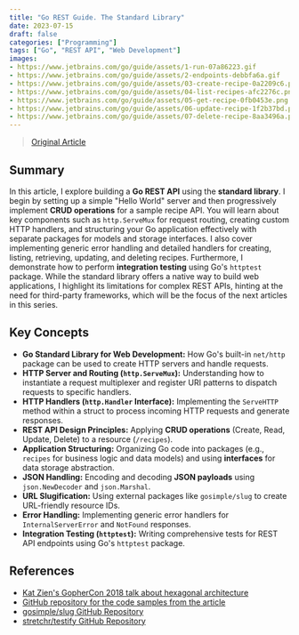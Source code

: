 ```yaml
---
title: "Go REST Guide. The Standard Library"
date: 2023-07-15
draft: false
categories: ["Programming"]
tags: ["Go", "REST API", "Web Development"]
images:
- https://www.jetbrains.com/go/guide/assets/1-run-07a86223.gif
- https://www.jetbrains.com/go/guide/assets/2-endpoints-debbfa6a.gif
- https://www.jetbrains.com/go/guide/assets/03-create-recipe-0a2209c6.png
- https://www.jetbrains.com/go/guide/assets/04-list-recipes-afc2276c.png
- https://www.jetbrains.com/go/guide/assets/05-get-recipe-0fb0453e.png
- https://www.jetbrains.com/go/guide/assets/06-update-recipe-1f2b37bd.png
- https://www.jetbrains.com/go/guide/assets/07-delete-recipe-8aa3496a.png
---
```


> [Original Article](https://www.jetbrains.com/go/guide/tutorials/rest_api_series/stdlib/)

## Summary

In this article, I explore building a **Go REST API** using the **standard library**. I begin by setting up a simple "Hello World" server and then progressively implement **CRUD operations** for a sample recipe API. You will learn about key components such as `http.ServeMux` for request routing, creating custom HTTP handlers, and structuring your Go application effectively with separate packages for models and storage interfaces. I also cover implementing generic error handling and detailed handlers for creating, listing, retrieving, updating, and deleting recipes. Furthermore, I demonstrate how to perform **integration testing** using Go's `httptest` package. While the standard library offers a native way to build web applications, I highlight its limitations for complex REST APIs, hinting at the need for third-party frameworks, which will be the focus of the next articles in this series.

## Key Concepts

*   **Go Standard Library for Web Development:** How Go's built-in `net/http` package can be used to create HTTP servers and handle requests.
*   **HTTP Server and Routing (`http.ServeMux`):** Understanding how to instantiate a request multiplexer and register URI patterns to dispatch requests to specific handlers.
*   **HTTP Handlers (`http.Handler` Interface):** Implementing the `ServeHTTP` method within a struct to process incoming HTTP requests and generate responses.
*   **REST API Design Principles:** Applying **CRUD operations** (Create, Read, Update, Delete) to a resource (`/recipes`).
*   **Application Structuring:** Organizing Go code into packages (e.g., `recipes` for business logic and data models) and using **interfaces** for data storage abstraction.
*   **JSON Handling:** Encoding and decoding **JSON payloads** using `json.NewDecoder` and `json.Marshal`.
*   **URL Slugification:** Using external packages like `gosimple/slug` to create URL-friendly resource IDs.
*   **Error Handling:** Implementing generic error handlers for `InternalServerError` and `NotFound` responses.
*   **Integration Testing (`httptest`):** Writing comprehensive tests for REST API endpoints using Go's `httptest` package.

## References

*   [Kat Zien's GopherCon 2018 talk about hexagonal architecture](https://www.youtube.com/watch?v=s_C2I6m9bW0)
*   [GitHub repository for the code samples from the article](https://github.com/JetBrains/go-rest-api-tutorial)
*   [gosimple/slug GitHub Repository](https://github.com/gosimple/slug)
*   [stretchr/testify GitHub Repository](https://github.com/stretchr/testify)